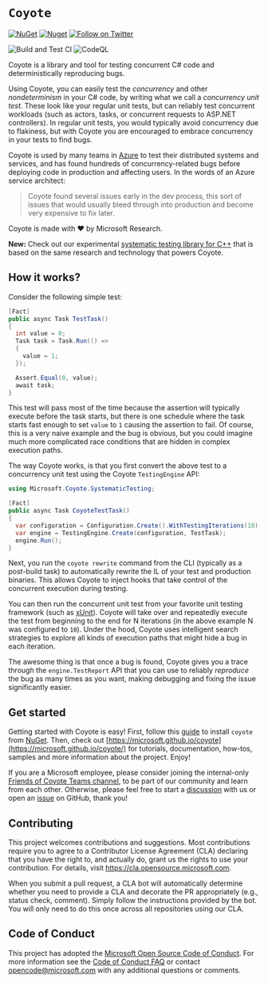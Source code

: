 # `Coyote`

[![NuGet](https://img.shields.io/nuget/v/Microsoft.Coyote.svg)](https://www.nuget.org/packages/Microsoft.Coyote/)
[![Nuget](https://img.shields.io/nuget/dt/Microsoft.Coyote)](https://www.nuget.org/packages/Microsoft.Coyote/)
[![Follow on Twitter](https://img.shields.io/twitter/follow/coyote_dev?style=social&logo=twitter)](https://twitter.com/intent/follow?screen_name=coyote_dev)

![Build and Test CI](https://github.com/microsoft/coyote/actions/workflows/test-coyote.yml/badge.svg?branch=main)
![CodeQL](https://github.com/microsoft/coyote/actions/workflows/codeql-analysis.yml/badge.svg?branch=main)

Coyote is a library and tool for testing concurrent C# code and deterministically reproducing bugs.

Using Coyote, you can easily test the *concurrency* and other *nondeterminism* in your C# code, by
writing what we call a *concurrency unit test*. These look like your regular unit tests, but can
reliably test concurrent workloads (such as actors, tasks, or concurrent requests to ASP.NET
controllers). In regular unit tests, you would typically avoid concurrency due to flakiness, but
with Coyote you are encouraged to embrace concurrency in your tests to find bugs.

Coyote is used by many teams in [Azure](https://azure.microsoft.com/) to test their distributed
systems and services, and has found hundreds of concurrency-related bugs before deploying code
in production and affecting users. In the words of an Azure service architect:
> Coyote found several issues early in the dev process, this sort of issues that would usually bleed
> through into production and become very expensive to fix later.

Coyote is made with :heart: by Microsoft Research.

**New:** Check out our experimental [systematic testing library for
C++](https://github.com/microsoft/cpp-systematic-testing) that is based on the same research and
technology that powers Coyote.

## How it works?

Consider the following simple test:
```csharp
[Fact]
public async Task TestTask()
{
  int value = 0;
  Task task = Task.Run(() =>
  {
    value = 1;
  });

  Assert.Equal(0, value);
  await task;
}
```

This test will pass most of the time because the assertion will typically execute before the task
starts, but there is one schedule where the task starts fast enough to set `value` to `1` causing
the assertion to fail. Of course, this is a very naive example and the bug is obvious, but you could
imagine much more complicated race conditions that are hidden in complex execution paths.

The way Coyote works, is that you first convert the above test to a concurrency unit test using the
Coyote `TestingEngine` API:
```csharp
using Microsoft.Coyote.SystematicTesting;

[Fact]
public async Task CoyoteTestTask()
{
  var configuration = Configuration.Create().WithTestingIterations(10);
  var engine = TestingEngine.Create(configuration, TestTask);
  engine.Run();
}
```

Next, you run the `coyote rewrite` command from the CLI (typically as a post-build task) to
automatically rewrite the IL of your test and production binaries. This allows Coyote to inject
hooks that take control of the concurrent execution during testing.

You can then run the concurrent unit test from your favorite unit testing framework (such as
[xUnit](https://xunit.net/)). Coyote will take over and repeatedly execute the test from
beginning to the end for N iterations (in the above example N was configured to `10`). Under the
hood, Coyote uses intelligent search strategies to explore all kinds of execution paths that might
hide a bug in each iteration.

The awesome thing is that once a bug is found, Coyote gives you a trace through the `engine.TestReport`
API that you can use to reliably *reproduce* the bug as many times as you want, making debugging and
fixing the issue significantly easier.

## Get started

Getting started with Coyote is easy! First, follow this
[guide](https://microsoft.github.io/coyote/#get-started/install/) to install `coyote` from
[NuGet](https://www.nuget.org/packages/Microsoft.Coyote/). Then, check out
[https://microsoft.github.io/coyote](https://microsoft.github.io/coyote/) for tutorials,
documentation, how-tos, samples and more information about the project. Enjoy!

If you are a Microsoft employee, please consider joining the internal-only [Friends of Coyote Teams
channel](https://teams.microsoft.com/l/channel/19%3a1fe966b4fdc544bca648d89bf25c3c56%40thread.tacv2/General?groupId=7a6d8afc-c23d-4e5d-b9cb-9124118c0220&tenantId=72f988bf-86f1-41af-91ab-2d7cd011db47),
to be part of our community and learn from each other. Otherwise, please feel free to start a
[discussion](https://github.com/microsoft/coyote/discussions) with us or open an
[issue](https://github.com/microsoft/coyote/issues) on GitHub, thank you!

## Contributing

This project welcomes contributions and suggestions. Most contributions require you to agree to a
Contributor License Agreement (CLA) declaring that you have the right to, and actually do, grant us
the rights to use your contribution. For details, visit https://cla.opensource.microsoft.com.

When you submit a pull request, a CLA bot will automatically determine whether you need to provide a
CLA and decorate the PR appropriately (e.g., status check, comment). Simply follow the instructions
provided by the bot. You will only need to do this once across all repositories using our CLA.

## Code of Conduct

This project has adopted the [Microsoft Open Source Code of
Conduct](https://opensource.microsoft.com/codeofconduct/). For more information see the [Code of
Conduct FAQ](https://opensource.microsoft.com/codeofconduct/faq/) or contact
[opencode@microsoft.com](mailto:opencode@microsoft.com) with any additional questions or comments.
